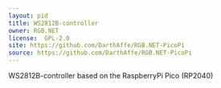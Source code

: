 ```yaml
---
layout: pid
title: WS2812B-controller
owner: RGB.NET
license:  GPL-2.0
site: https://github.com/DarthAffe/RGB.NET-PicoPi
source: https://github.com/DarthAffe/RGB.NET-PicoPi
---
```

WS2812B-controller based on the RaspberryPi Pico (RP2040)